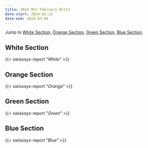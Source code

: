 ```yaml
---
title: 2024 MCC February Blitz
date-start: 2024-02-23
date-end: 2024-03-04
---
```


Jump to [White Section](#white-section),
[Orange Section](#orange-section),
[Green Section](#green-section),
[Blue Section](#Blue-section).

## White Section
{{< swisssys-report "*White*" >}}

## Orange Section
{{< swisssys-report "*Orange*" >}}

## Green Section
{{< swisssys-report "*Green*" >}}

## Blue Section
{{< swisssys-report "*Blue*" >}}
